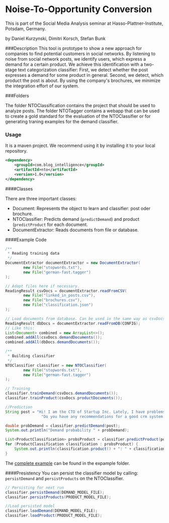 Noise-To-Opportunity Conversion
=======================

This is part of the Social Media Analysis seminar at Hasso-Plattner-Institute, Potsdam, Germany.

by Daniel Kurzynski, Dimitri Korsch, Stefan Bunk


###Description
This tool is prototype to show a new approach for companies to find potential customers in social networks. By listening to noise from social network posts, we identify users, which express a demand for a certain product. We achieve this identification with a two-stage text categorization classifier: First, we detect whether the post expresses a demand for some product in general. Second, we detect, which product the post is about. By using the company's brochures, we minimize the integration effort of our system.

###Folders

The folder NTOClassification contains the project that should be used to analyze posts. The folder NTOTagger contains a webapp that can be used to create a gold standard for the evaluation of the NTOClassifier or for generating traning examples for the demand classifier.

### Usage

It is a maven project. We recommend using it by installing it to your local repository. 

```xml
<dependency>
	<groupId>com.blog_intelligence</groupId>
	<artifactId>nto</artifactId>
	<version>1.0</version>
</dependency>
```

####Classes

There are three important classes:

- Document: Represents the object to learn and classifier: post oder brochure.
- NTOClassifier: Predicts demand (```predictDemand```) and product (```predictProduct``` for each document.
- DocumentExtractor: Reads documents from file or database.
 

####Example Code

```java
/**
 * Reading training data
 */
DocumentExtractor documentExtractor = new DocumentExtractor(
		new File("stopwords.txt"),
		new File("german-fast.tagger")
);

// Adapt files here if necessary.
ReadingResult csvDocs = documentExtractor.readFromCSV(
		new File("linked_in_posts.csv"),
		new File("brochures.csv"),
		new File("classification.json")
);

// Load documents from database. Can be used in the same way as csvDocs, or even combined with csvDocs.
ReadingResult dbDocs = documentExtractor.readFromDB(CONFIG);
// Like this:
List<Document> combined = new ArrayList<>();
combined.addAll(csvDocs.demandDocuments());
combined.addAll(dbDocs.demandDocuments());

/**
 * Building classifier
 */
NTOClassifier classifier = new NTOClassifier(
		new File("stopwords.txt"),
		new File("german-fast.tagger")
);

// Training
classifier.trainDemand(csvDocs.demandDocuments());
classifier.trainProduct(csvDocs.productDocuments());

//Prediction
String post = "Hi! I am the CTO of Startup Inc. Lately, I have problems organising my customers. " +
				"Do you have any recommendations for a good crm system to handle them?";

double probDemand = classifier.predictDemand(post);
System.out.println("Demand probability " + probDemand);

List<ProductClassification> probsProduct = classifier.predictProduct(post);
for (ProductClassification classification : probsProduct) {
	System.out.println(classification.product() + ": " + classification.prob());
}

```

The [complete example](https://github.com/kurzy/noise-to-opportunity-ml/blob/master/examples/JavaExampleProject/src/JavaExample.java) can be found in the expample folder. 

####Presistency
You can persist the classifier model by calling: ```persistDemand``` and ```persistProducts``` on the NTOClassifier.

```java
// Persisting for next run
classifier.persistDemand(DEMAND_MODEL_FILE);
classifier.persistProducts(PRODUCT_MODEL_FILE);

//Load persisted model
classifier.loadDemand(DEMAND_MODEL_FILE);
classifier.loadProduct(PRODUCT_MODEL_FILE);

```

